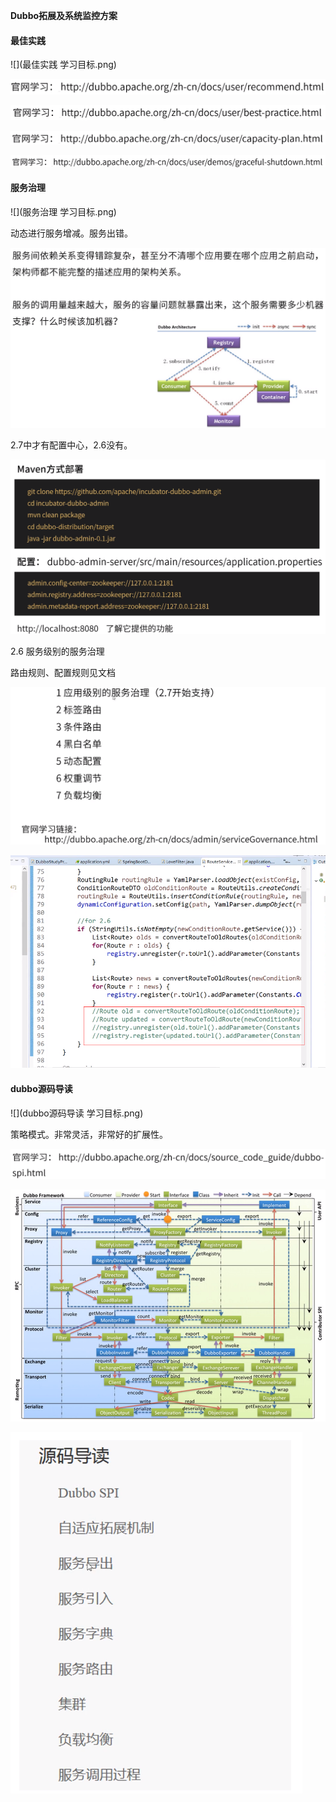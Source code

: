 **Dubbo拓展及系统监控方案**



#### 最佳实践

![](最佳实践 学习目标.png)



![](推荐用法.png)



![](服务化最佳实践.png)



![](容量规划.png)



![](优雅停机.png)



#### 服务治理

![](服务治理 学习目标.png)



动态进行服务增减。服务出错。

![](服务治理意义.png)



2.7中才有配置中心，2.6没有。

![](dubbo-admin安装使用.png)



2.6 服务级别的服务治理

路由规则、配置规则见文档

![](服务治理.png)



![](dubbo-admin问题.png)



#### dubbo源码导读

![](dubbo源码导读 学习目标.png)



策略模式。非常灵活，非常好的扩展性。

![](SPI机制.png)



![](工作原理.png)



![](官方源码导读.png)

